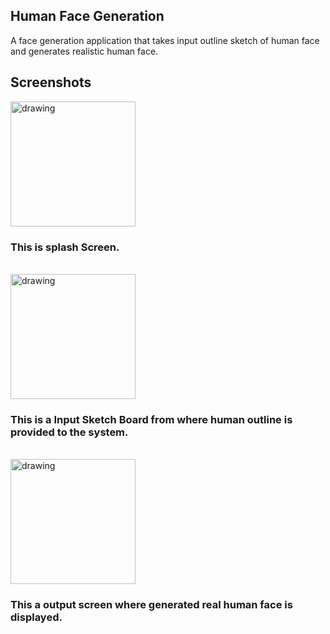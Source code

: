 ## Human Face Generation

A  face generation application that takes input outline sketch of human face and generates realistic human face.

## Screenshots

<img src="https://user-images.githubusercontent.com/86229050/160311493-04421e2b-7cf3-46fc-adb7-49832c996e73.png" alt="drawing" width="200"/>
<h3>This is splash Screen.</h3>
<br>





<img src="https://user-images.githubusercontent.com/86229050/160311521-d62ef4e1-8677-4fbb-8c5b-536b0c1d67af.png" alt="drawing" width="200"/>
<h3>This is a Input Sketch Board from where human outline is provided to the system.</h3>
<br>

<img src="https://user-images.githubusercontent.com/86229050/160319317-b3e91db5-77d4-4dd2-979d-c42f830249dc.png" alt="drawing" width="200"/>
<h3>This a output screen where generated real human face is displayed.</h3>

